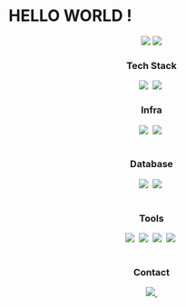 # HELLO WORLD !
<div align="center">
  <img src="https://github-readme-stats.vercel.app/api?username=kkm4512&show_icons=true&theme=radical" />
  <img src="https://github-readme-stats.vercel.app/api/top-langs/?username=kkm4512&layout=compact" />
</div>

<h3 align="center"> Tech Stack </h3>
<div align="center">
  <img src="https://img.shields.io/badge/Java-FF7800.svg?style=for-the-badge&logoColor=whtie" />&nbsp
  <img src="https://img.shields.io/badge/JavaSpring-03C75A.svg?style=for-the-badge&logoColor=white" />&nbsp
</div>

<h3 align="center"> Infra </h3>
<div align="center">
  <img src="https://img.shields.io/badge/Docker-5395FD.svg?style=for-the-badge&logoColor=whtie" />&nbsp
  <img src="https://img.shields.io/badge/AWS-FF9900.svg?style=for-the-badge&logoColor=whtie" />&nbsp
</div>

<br>

<h3 align="center"> Database </h3>
<div align="center">
  <img src="https://img.shields.io/badge/MySQL-4479A1.svg?style=for-the-badge&logoColor=whtie" />&nbsp
  <img src="https://img.shields.io/badge/Redis-FF4438.svg?style=for-the-badge&logoColor=whtie" />&nbsp
</div>

<br>

<h3 align="center"> Tools </h3>
<div align="center">
  <img src="https://img.shields.io/badge/git-F05033.svg?style=for-the-badge&logoColor=white" />&nbsp
  <img src="https://img.shields.io/badge/github-181717.svg?style=for-the-badge&logoColor=white" />&nbsp
  <img src="https://img.shields.io/badge/Notion-F3F3F3.svg?style=for-the-badge&logoColor=white" />&nbsp
  <img src="https://img.shields.io/badge/Intellij-000000.svg?style=for-the-badge&logoColor=white" />&nbsp
</div>

<br>

<h3 align="center"> Contact </h3>
<div align="center">
  <a href="https://velog.io/@terror/posts">
    <img src="https://img.shields.io/badge/Velog-1EBC8F?style=for-the-badge&logo=velog&logoColor=white" />&nbsp
  </a>
</div>
